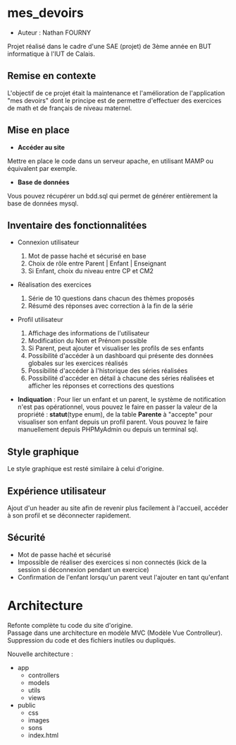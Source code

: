 # mes_devoirs

* Auteur : Nathan FOURNY

Projet réalisé dans le cadre d'une SAE (projet) de 3ème année en BUT informatique à l'IUT de Calais.

## Remise en contexte

L'objectif de ce projet était la maintenance et l'amélioration de l'application "mes devoirs" dont le principe est de permettre d'effectuer des exercices de math et de français de niveau maternel.  

## Mise en place

* **Accéder au site**

Mettre en place le code dans un serveur apache, en utilisant MAMP ou équivalent par exemple.

* **Base de données**

Vous pouvez récupérer un bdd.sql qui permet de générer entièrement la base de données mysql.

## Inventaire des fonctionnalitées

* Connexion utilisateur
    1. Mot de passe haché et sécurisé en base
    2. Choix de rôle entre Parent | Enfant | Enseignant
    3. Si Enfant, choix du niveau entre CP et CM2
* Réalisation des exercices
    1. Série de 10 questions dans chacun des thèmes proposés
    2. Résumé des réponses avec correction à la fin de la série
* Profil utilisateur
    1. Affichage des informations de l'utilisateur
    2. Modification du Nom et Prénom possible
    3. Si Parent, peut ajouter et visualiser les profils de ses enfants
    4. Possibilité d'accéder à un dashboard qui présente des données globales sur les exercices réalisés
    5. Possibilité d'accéder à l'historique des séries réalisées
    6. Possibilité d'accéder en détail à chacune des séries réalisées et afficher les réponses et corrections des questions

* **Indiquation** : Pour lier un enfant et un parent, le système de notification n'est pas opérationnel, vous pouvez le faire en passer la valeur de la propriété : **statut**(type enum), de la table **Parente** à "accepte" pour visualiser son enfant depuis un profil parent. Vous pouvez le faire manuellement depuis PHPMyAdmin ou depuis un terminal sql.

## Style graphique

Le style graphique est resté similaire à celui d'origine.

## Expérience utilisateur

Ajout d'un header au site afin de revenir plus facilement à l'accueil, accéder à son profil et se déconnecter rapidement.

## Sécurité

* Mot de passe haché et sécurisé
* Impossible de réaliser des exercices si non connectés (kick de la session si déconnexion pendant un exercice)
* Confirmation de l'enfant lorsqu'un parent veut l'ajouter en tant qu'enfant

# Architecture

Refonte complète tu code du site d'origine.  
Passage dans une architecture en modèle MVC (Modèle Vue Controlleur).  
Suppression du code et des fichiers inutiles ou dupliqués.  

Nouvelle architecture :

- app
  - controllers
  - models
  - utils
  - views
- public
  - css
  - images
  - sons
  - index.html
